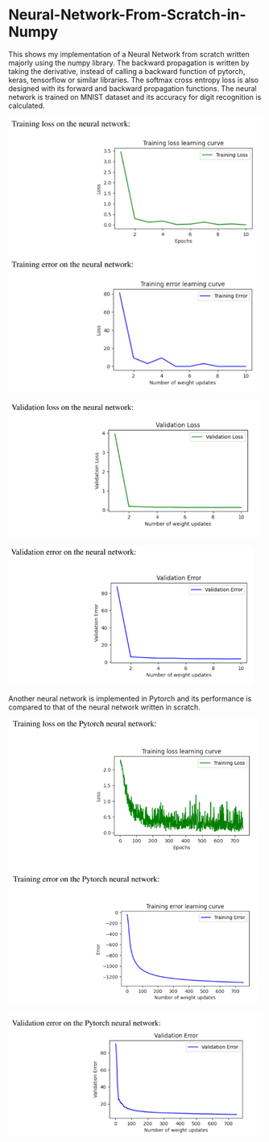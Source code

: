 # Neural-Network-From-Scratch-in-Numpy
This shows my implementation of a Neural Network from scratch written majorly using the numpy library. The backward propagation is written by taking the derivative, instead of calling a backward function of pytorch, keras, tensorflow or similar libraries. The softmax cross entropy loss is also designed with its forward and backward propagation functions. The neural network is trained on MNIST dataset and its accuracy for digit recognition is calculated.

![train](training.PNG)

![val](val1.PNG)

![val](val2.PNG)

Another neural network is implemented in Pytorch and its performance is compared to that of the neural network written in scratch.

![pyt](pyt1.PNG)

![pyt](pytorch2.PNG)
